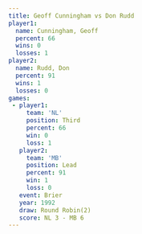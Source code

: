 ```yaml
---
title: Geoff Cunningham vs Don Rudd
player1:                 
  name: Cunningham, Geoff
  percent: 66            
  wins: 0                
  losses: 1              
player2:                 
  name: Rudd, Don        
  percent: 91            
  wins: 1                
  losses: 0              
games:
 - player1:         
     team: 'NL'     
     position: Third
     percent: 66    
     win: 0         
     loss: 1        
   player2:        
     team: 'MB'    
     position: Lead
     percent: 91   
     win: 1        
     loss: 0       
   event: Brier        
   year: 1992          
   draw: Round Robin(2)
   score: NL 3 - MB 6  
---
```


